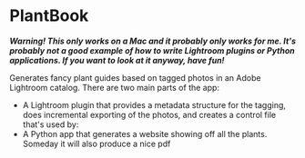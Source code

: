 # PlantBook
***Warning! This only works on a Mac and it probably only works for me. It's probably not a good example of how to
write Lightroom plugins or Python applications. If you want to look at it anyway, have fun!***

Generates fancy plant guides based on tagged photos in an Adobe Lightroom catalog. There are two main parts of the app:
* A Lightroom plugin that provides a metadata structure for the tagging, does incremental exporting of the photos, and creates a control file that's used by:
* A Python app that generates a website showing off all the plants. Someday it will also produce a nice pdf
